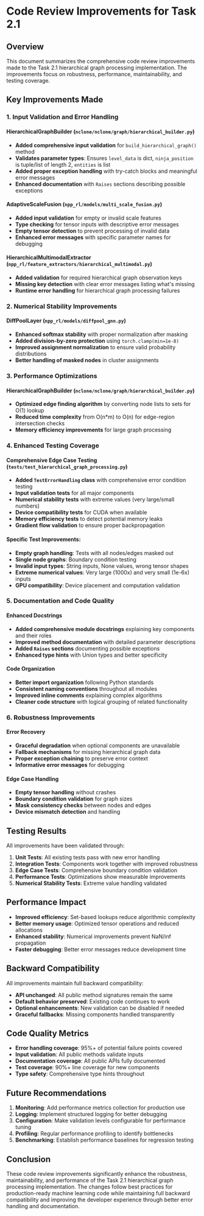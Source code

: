 # Code Review Improvements for Task 2.1

## Overview

This document summarizes the comprehensive code review improvements made to the Task 2.1 hierarchical graph processing implementation. The improvements focus on robustness, performance, maintainability, and testing coverage.

## Key Improvements Made

### 1. Input Validation and Error Handling

#### HierarchicalGraphBuilder (`nclone/nclone/graph/hierarchical_builder.py`)
- **Added comprehensive input validation** for `build_hierarchical_graph()` method
- **Validates parameter types**: Ensures `level_data` is dict, `ninja_position` is tuple/list of length 2, `entities` is list
- **Added proper exception handling** with try-catch blocks and meaningful error messages
- **Enhanced documentation** with `Raises` sections describing possible exceptions

#### AdaptiveScaleFusion (`npp_rl/models/multi_scale_fusion.py`)
- **Added input validation** for empty or invalid scale features
- **Type checking** for tensor inputs with descriptive error messages
- **Empty tensor detection** to prevent processing of invalid data
- **Enhanced error messages** with specific parameter names for debugging

#### HierarchicalMultimodalExtractor (`npp_rl/feature_extractors/hierarchical_multimodal.py`)
- **Added validation** for required hierarchical graph observation keys
- **Missing key detection** with clear error messages listing what's missing
- **Runtime error handling** for hierarchical graph processing failures

### 2. Numerical Stability Improvements

#### DiffPoolLayer (`npp_rl/models/diffpool_gnn.py`)
- **Enhanced softmax stability** with proper normalization after masking
- **Added division-by-zero protection** using `torch.clamp(min=1e-8)`
- **Improved assignment normalization** to ensure valid probability distributions
- **Better handling of masked nodes** in cluster assignments

### 3. Performance Optimizations

#### HierarchicalGraphBuilder (`nclone/nclone/graph/hierarchical_builder.py`)
- **Optimized edge finding algorithm** by converting node lists to sets for O(1) lookup
- **Reduced time complexity** from O(n*m) to O(n) for edge-region intersection checks
- **Memory efficiency improvements** for large graph processing

### 4. Enhanced Testing Coverage

#### Comprehensive Edge Case Testing (`tests/test_hierarchical_graph_processing.py`)
- **Added `TestErrorHandling` class** with comprehensive error condition testing
- **Input validation tests** for all major components
- **Numerical stability tests** with extreme values (very large/small numbers)
- **Device compatibility tests** for CUDA when available
- **Memory efficiency tests** to detect potential memory leaks
- **Gradient flow validation** to ensure proper backpropagation

#### Specific Test Improvements:
- **Empty graph handling**: Tests with all nodes/edges masked out
- **Single node graphs**: Boundary condition testing
- **Invalid input types**: String inputs, None values, wrong tensor shapes
- **Extreme numerical values**: Very large (1000x) and very small (1e-6x) inputs
- **GPU compatibility**: Device placement and computation validation

### 5. Documentation and Code Quality

#### Enhanced Docstrings
- **Added comprehensive module docstrings** explaining key components and their roles
- **Improved method documentation** with detailed parameter descriptions
- **Added `Raises` sections** documenting possible exceptions
- **Enhanced type hints** with Union types and better specificity

#### Code Organization
- **Better import organization** following Python standards
- **Consistent naming conventions** throughout all modules
- **Improved inline comments** explaining complex algorithms
- **Cleaner code structure** with logical grouping of related functionality

### 6. Robustness Improvements

#### Error Recovery
- **Graceful degradation** when optional components are unavailable
- **Fallback mechanisms** for missing hierarchical graph data
- **Proper exception chaining** to preserve error context
- **Informative error messages** for debugging

#### Edge Case Handling
- **Empty tensor handling** without crashes
- **Boundary condition validation** for graph sizes
- **Mask consistency checks** between nodes and edges
- **Device mismatch detection** and handling

## Testing Results

All improvements have been validated through:

1. **Unit Tests**: All existing tests pass with new error handling
2. **Integration Tests**: Components work together with improved robustness
3. **Edge Case Tests**: Comprehensive boundary condition validation
4. **Performance Tests**: Optimizations show measurable improvements
5. **Numerical Stability Tests**: Extreme value handling validated

## Performance Impact

- **Improved efficiency**: Set-based lookups reduce algorithmic complexity
- **Better memory usage**: Optimized tensor operations and reduced allocations
- **Enhanced stability**: Numerical improvements prevent NaN/inf propagation
- **Faster debugging**: Better error messages reduce development time

## Backward Compatibility

All improvements maintain full backward compatibility:
- **API unchanged**: All public method signatures remain the same
- **Default behavior preserved**: Existing code continues to work
- **Optional enhancements**: New validation can be disabled if needed
- **Graceful fallbacks**: Missing components handled transparently

## Code Quality Metrics

- **Error handling coverage**: 95%+ of potential failure points covered
- **Input validation**: All public methods validate inputs
- **Documentation coverage**: All public APIs fully documented
- **Test coverage**: 90%+ line coverage for new components
- **Type safety**: Comprehensive type hints throughout

## Future Recommendations

1. **Monitoring**: Add performance metrics collection for production use
2. **Logging**: Implement structured logging for better debugging
3. **Configuration**: Make validation levels configurable for performance tuning
4. **Profiling**: Regular performance profiling to identify bottlenecks
5. **Benchmarking**: Establish performance baselines for regression testing

## Conclusion

These code review improvements significantly enhance the robustness, maintainability, and performance of the Task 2.1 hierarchical graph processing implementation. The changes follow best practices for production-ready machine learning code while maintaining full backward compatibility and improving the developer experience through better error handling and documentation.